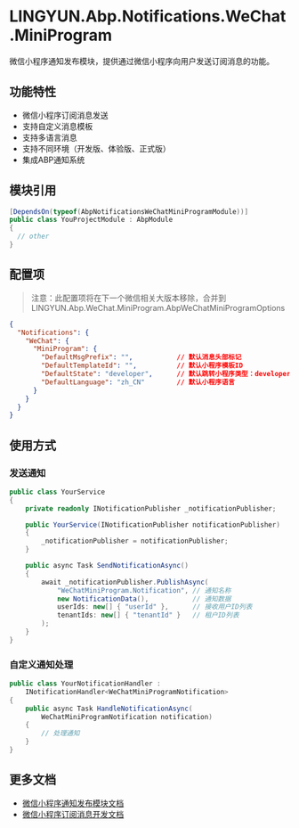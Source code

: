 # LINGYUN.Abp.Notifications.WeChat.MiniProgram

微信小程序通知发布模块，提供通过微信小程序向用户发送订阅消息的功能。

## 功能特性

* 微信小程序订阅消息发送
* 支持自定义消息模板
* 支持多语言消息
* 支持不同环境（开发版、体验版、正式版）
* 集成ABP通知系统

## 模块引用

```csharp
[DependsOn(typeof(AbpNotificationsWeChatMiniProgramModule))]
public class YouProjectModule : AbpModule
{
  // other
}
```

## 配置项

> 注意：此配置项将在下一个微信相关大版本移除，合并到 LINGYUN.Abp.WeChat.MiniProgram.AbpWeChatMiniProgramOptions

```json
{
  "Notifications": {
    "WeChat": {
      "MiniProgram": {
        "DefaultMsgPrefix": "",           // 默认消息头部标记
        "DefaultTemplateId": "",          // 默认小程序模板ID
        "DefaultState": "developer",      // 默认跳转小程序类型：developer（开发版）、trial（体验版）、formal（正式版）
        "DefaultLanguage": "zh_CN"        // 默认小程序语言
      }
    }
  }
}
```

## 使用方式

### 发送通知

```csharp
public class YourService
{
    private readonly INotificationPublisher _notificationPublisher;

    public YourService(INotificationPublisher notificationPublisher)
    {
        _notificationPublisher = notificationPublisher;
    }

    public async Task SendNotificationAsync()
    {
        await _notificationPublisher.PublishAsync(
            "WeChatMiniProgram.Notification", // 通知名称
            new NotificationData(),           // 通知数据
            userIds: new[] { "userId" },      // 接收用户ID列表
            tenantIds: new[] { "tenantId" }   // 租户ID列表
        );
    }
}
```

### 自定义通知处理

```csharp
public class YourNotificationHandler : 
    INotificationHandler<WeChatMiniProgramNotification>
{
    public async Task HandleNotificationAsync(
        WeChatMiniProgramNotification notification)
    {
        // 处理通知
    }
}
```

## 更多文档

* [微信小程序通知发布模块文档](README.EN.md)
* [微信小程序订阅消息开发文档](https://developers.weixin.qq.com/miniprogram/dev/framework/open-ability/subscribe-message.html)

